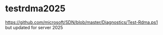 # testrdma2025
https://github.com/microsoft/SDN/blob/master/Diagnostics/Test-Rdma.ps1 but updated for server 2025
